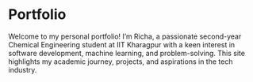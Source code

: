 # Portfolio
Welcome to my personal portfolio! I’m Richa, a passionate second-year Chemical Engineering student at IIT Kharagpur with a keen interest in software development, machine learning, and problem-solving. This site highlights my academic journey, projects, and aspirations in the tech industry.
